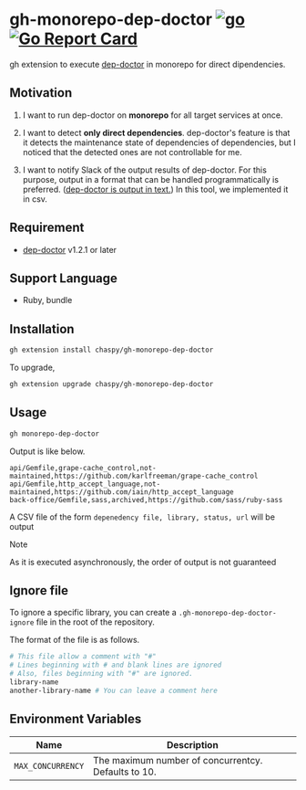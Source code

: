 # gh-monorepo-dep-doctor [![go](https://github.com/chaspy/gh-monorepo-dep-doctor/actions/workflows/test.yml/badge.svg)](https://github.com/chaspy/gh-monorepo-dep-doctor/actions/workflows/test.yml) [![Go Report Card](https://goreportcard.com/badge/github.com/chaspy/gh-monorepo-dep-doctor)](https://goreportcard.com/report/github.com/chaspy/gh-monorepo-dep-doctor)

gh extension to execute [dep-doctor](https://github.com/kyoshidajp/dep-doctor) in monorepo for direct dipendencies.

## Motivation

1. I want to run dep-doctor on **monorepo** for all target services at once.

2. I want to detect **only direct dependencies**. dep-doctor's feature is that it detects the maintenance state of dependencies of dependencies, but I noticed that the detected ones are not controllable for me.

3. I want to notify Slack of the output results of dep-doctor. For this purpose, output in a format that can be handled programmatically is preferred. ([dep-doctor is output in text.](https://github.com/kyoshidajp/dep-doctor/blob/main/cmd/report.go)) In this tool, we implemented it in csv.

## Requirement

- [dep-doctor](https://github.com/kyoshidajp/dep-doctor) v1.2.1 or later

## Support Language

- Ruby, bundle

## Installation

```bash
gh extension install chaspy/gh-monorepo-dep-doctor
```

To upgrade,

```bash
gh extension upgrade chaspy/gh-monorepo-dep-doctor
```

## Usage

```bash
gh monorepo-dep-doctor
```

Output is like below.

```
api/Gemfile,grape-cache_control,not-maintained,https://github.com/karlfreeman/grape-cache_control
api/Gemfile,http_accept_language,not-maintained,https://github.com/iain/http_accept_language
back-office/Gemfile,sass,archived,https://github.com/sass/ruby-sass
```

A CSV file of the form `depenedency file, library, status, url` will be output

> [!NOTE]
> As it is executed asynchronously, the order of output is not guaranteed

## Ignore file

To ignore a specific library, you can create a `.gh-monorepo-dep-doctor-ignore` file in the root of the repository.

The format of the file is as follows.

```bash
# This file allow a comment with "#"
# Lines beginning with # and blank lines are ignored
# Also, files beginning with "#" are ignored.
library-name
another-library-name # You can leave a comment here
```

## Environment Variables

|Name|Description|
|---|---|
| `MAX_CONCURRENCY` | The maximum number of concurrentcy. Defaults to 10.|
